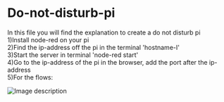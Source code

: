 # Do-not-disturb-pi
In this file you will find the explanation to create a do not disturb pi  
1)Install node-red on your pi  
2)Find the ip-address off the pi in the terminal 'hostname-I'  
3)Start the server in terminal 'node-red start'  
4)Go to the ip-address of the pi in the browser, add the port after the ip-address  
5)For the flows: 



![Image description](https://user-images.githubusercontent.com/46092824/78166297-d4845400-744c-11ea-9761-013546b1775b.png)
